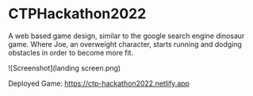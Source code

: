 # CTPHackathon2022

A web based game design, similar to the google search engine dinosaur game. Where Joe, an overweight character, starts running and dodging obstacles in order to become more fit. 

![Screenshot](landing screen.png)

Deployed Game: https://ctp-hackathon2022.netlify.app

